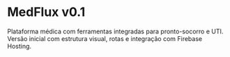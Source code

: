 # MedFlux v0.1

Plataforma médica com ferramentas integradas para pronto-socorro e UTI.  
Versão inicial com estrutura visual, rotas e integração com Firebase Hosting.
